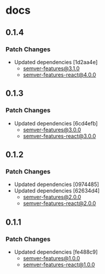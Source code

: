 # docs

## 0.1.4

### Patch Changes

- Updated dependencies [1d2aa4e]
  - semver-features@3.1.0
  - semver-features-react@4.0.0

## 0.1.3

### Patch Changes

- Updated dependencies [6cd4efb]
  - semver-features@3.0.0
  - semver-features-react@3.0.0

## 0.1.2

### Patch Changes

- Updated dependencies [0974485]
- Updated dependencies [62634d4]
  - semver-features@2.0.0
  - semver-features-react@2.0.0

## 0.1.1

### Patch Changes

- Updated dependencies [fe488c9]
  - semver-features@1.0.0
  - semver-features-react@1.0.0
